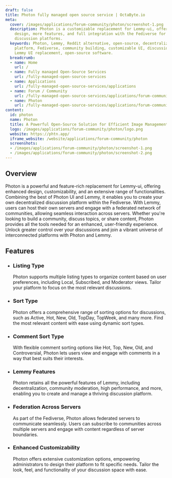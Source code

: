 ```yaml
---
draft: false
title: Photon fully managed open source service | OctaByte.io
meta:
  cover: /images/applications/forum-community/photon/screenshot-1.png
  description: Photon is a customizable replacement for Lemmy-ui, offering an improved
    design, more features, and full integration with the Fediverse for creating decentralized
    discussion platforms.
  keywords: Photon, Lemmy, Reddit alternative, open-source, decentralized discussion
    platform, Fediverse, community building, customizable UI, discussion platform,
    Lemmy UI replacement, open-source software.
  breadcrumb:
  - name: Home
    url: /
  - name: Fully managed Open-Source Services
    url: /fully-managed-open-source-services
  - name: Applications
    url: /fully-managed-open-source-services/applications
  - name: Forum / Community
    url: /fully-managed-open-source-services/applications/forum-community
  - name: Photon
    url: /fully-managed-open-source-services/applications/forum-community/photon
content:
  id: photon
  name: Photon
  title: A Powerful Open-Source Solution for Efficient Image Management
  logo: /images/applications/forum-community/photon/logo.png
  website: https://phtn.app/
  iframe_website: /website/applications/forum-community/photon
  screenshots:
  - /images/applications/forum-community/photon/screenshot-1.png
  - /images/applications/forum-community/photon/screenshot-2.png
---
```


## Overview

Photon is a powerful and feature-rich replacement for Lemmy-ui, offering enhanced design, customizability, and an extensive range of functionalities. Combining the best of Photon UI and Lemmy, it enables you to create your own decentralized discussion platform within the Fediverse. With Lemmy, users can host their own servers and engage with a federated network of communities, allowing seamless interaction across servers. Whether you're looking to build a community, discuss topics, or share content, Photon provides all the tools needed for an enhanced, user-friendly experience. Unlock greater control over your discussions and join a vibrant universe of interconnected platforms with Photon and Lemmy.

## Features

- ### Listing Type

  Photon supports multiple listing types to organize content based on user preferences, including Local, Subscribed, and Moderator views. Tailor your platform to focus on the most relevant discussions.

- ### Sort Type

  Photon offers a comprehensive range of sorting options for discussions, such as Active, Hot, New, Old, TopDay, TopWeek, and many more. Find the most relevant content with ease using dynamic sort types.

- ### Comment Sort Type

  With flexible comment sorting options like Hot, Top, New, Old, and Controversial, Photon lets users view and engage with comments in a way that best suits their interests.

- ### Lemmy Features

  Photon retains all the powerful features of Lemmy, including decentralization, community moderation, high performance, and more, enabling you to create and manage a thriving discussion platform.

- ### Federation Across Servers

  As part of the Fediverse, Photon allows federated servers to communicate seamlessly. Users can subscribe to communities across multiple servers and engage with content regardless of server boundaries.

- ### Enhanced Customizability

  Photon offers extensive customization options, empowering administrators to design their platform to fit specific needs. Tailor the look, feel, and functionality of your discussion space with ease.